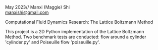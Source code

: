 May 2023//
Manxi (Maggie) Shi  
manxishi@gmail.com  

  Computational Fluid Dynamics Research: The Lattice Boltzmann Method
  
  This project is a 2D Python implementation of the Lattice Boltzmann Method. Two benchmark tests are conducted: flow around a cylinder 'cylinder.py' and Poiseuille flow 'poiseuille.py'.

